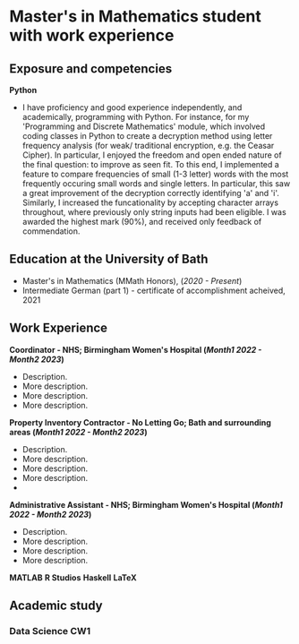 # Master's in Mathematics student with work experience

## Exposure and competencies 
**Python**
- I have proficiency and good experience independently, and academically, programming with Python. For instance, for my 'Programming and Discrete Mathematics' module, which involved coding classes in Python to create a decryption method using letter frequency analysis (for weak/ traditional encryption, e.g. the Ceasar Cipher). In particular, I enjoyed the freedom and open ended nature of the final question: to improve as seen fit. To this end, I implemented a feature to compare frequencies of small (1-3 letter) words with the most frequently occuring small words and single letters. In particular, this saw a great improvement of the decryption correctly identifying 'a' and 'i'. Similarly, I increased the funcationality by accepting character arrays throughout, where previously only string inputs had been eligible. I was awarded the highest mark (90%), and received only feedback of commendation.

  
## Education at the University of Bath
- Master's in Mathematics (MMath Honors), (_2020 - Present_)
- Intermediate German (part 1) - certificate of accomplishment acheived, 2021

## Work Experience
**Coordinator - NHS; Birmingham Women's Hospital (_Month1 2022 - Month2 2023_)**
- Description.
- More description.
- More description.
- More description.

**Property Inventory Contractor - No Letting Go; Bath and surrounding areas (_Month1 2022 - Month2 2023_)**
- Description.
- More description.
- More description.
- More description.
- 
**Administrative Assistant - NHS; Birmingham Women's Hospital (_Month1 2022 - Month2 2023_)**
- Description.
- More description.
- More description.
- More description.




**MATLAB**
**R Studios**
**Haskell**
**LaTeX**






## Academic study
### Data Science CW1

